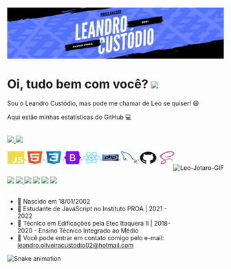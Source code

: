 ![MasterHead](https://github.com/LPHBackspace/imagens/blob/main/LEANDRO%20(3)%20(1).jpg?raw=true)
<h1>Oi, tudo bem com você? <img src="https://raw.githubusercontent.com/MartinHeinz/MartinHeinz/master/wave.gif" width="30px"></h1>

Sou o Leandro Custódio, mas pode me chamar de Leo se quiser! 😄

Aqui estão minhas estatísticas do GitHub 💻

##

<div>
  <a href="https://github.com/LPHBackspace">
  <img height="159em" src="https://github-readme-stats.vercel.app/api?username=LPHBackspace&show_icons=true&theme=dark&include_all_commits=true&count_private=true"/>
  <img height="159em" src="https://github-readme-stats.vercel.app/api/top-langs/?username=LPHBackspace&layout=compact&langs_count=7&theme=dark"/>
  <div style="display: inline_block">
</div> 
    <br>
  <img align="center" alt="leo-JavaScript" height="30" width="40" src="https://raw.githubusercontent.com/devicons/devicon/master/icons/javascript/javascript-plain.svg">
  <img align="center" alt="leo-HTML" height="30" width="40" src="https://raw.githubusercontent.com/devicons/devicon/master/icons/html5/html5-original.svg">
  <img align="center" alt="leo-CSS" height="30" width="40" src="https://raw.githubusercontent.com/devicons/devicon/master/icons/css3/css3-original.svg">
  <img align="center" alt="leo-Bootstrap" height="30" width="40" src="https://raw.githubusercontent.com/devicons/devicon/master/icons/bootstrap/bootstrap-original.svg">
  <img align="center" alt="leo-react" height="30" width="40" src="https://raw.githubusercontent.com/devicons/devicon/master/icons/react/react-original.svg">
  <img align="center" alt="leo-php" height="30" width="40" src="https://raw.githubusercontent.com/devicons/devicon/master/icons/php/php-original.svg">
  <img align="center" alt="leo-mysql" height="30" width="40" src="https://raw.githubusercontent.com/devicons/devicon/master/icons/mysql/mysql-original.svg">
  <img align="center" alt="leo-php" height="30" width="40" src="https://raw.githubusercontent.com/devicons/devicon/master/icons/github/github-original.svg">
  <img align="center" alt="leo-php" height="30" width="40" src="https://raw.githubusercontent.com/devicons/devicon/master/icons/scss/scss-original.svg">
  <img height="130em" align="right" alt="Leo-Jotaro-GIF"           src="https://cdn.discordapp.com/attachments/835310511540666368/891401817785766008/3cf57951b4593d7d1eb7f1fd14cc96f877a584a2_hq.gif">

##

<div>
  <a href="https://www.youtube.com/channel/UCXevBuu56PwqUSpJqst3ONg" target="_blank"><img src="https://img.shields.io/badge/YouTube-FF0000?style=for-the-badge&logo=youtube&logoColor=white" target="_blank"></a>
 <a href="https://discord.gg/5F9mXGa" target="_blank"><img src="https://img.shields.io/badge/Discord-7289DA?style=for-the-badge&logo=discord&logoColor=white" target="_blank">  </a> 
 <a href = "mailto:leandro.oliveiracustodio02@hotmail.com"><img src="https://img.shields.io/badge/-Gmail-%23333?style=for-the-badge&logo=gmail&logoColor=white" target="_blank"></a>
 <a href="https://www.linkedin.com/in/leandro-custodio/" target="_blank"><img src="https://img.shields.io/badge/-LinkedIn-%230077B5?style=for-the-badge&logo=linkedin&logoColor=white" target="_blank"></a> 
 <a href="https://twitter.com/Leo_Backspace" target="_blank"><img src="https://img.shields.io/badge/Twitter-1DA1F2?style=for-the-badge&logo=twitter&logoColor=white" target=""_blank></a>
 <a href="https://www.tiktok.com/@lph_backspace?lang=pt-BR" target="_blank"><img src="https://img.shields.io/badge/TikTok-000000?style=for-the-badge&logo=tiktok&logoColor=white" target="_blank"></a>
</div>
  
##
    
- 🎂 Nascido em 18/01/2002    
- 📘 Estudante de JavaScript no Instituto PROA | 2021 - 2022
- 🏡 Técnico em Edificações pela Etec Itaquera II | 2018-2020 - Ensino Técnico Integrado ao Médio
- 📨 Você pode entrar em contato comigo pelo e-mail: leandro.oliveiracustodio02@hotmail.com
  
![Snake animation](https://github.com/LPHBackspace/LPHBackspace/blob/output/github-contribution-grid-snake.svg)   
  
  ##

